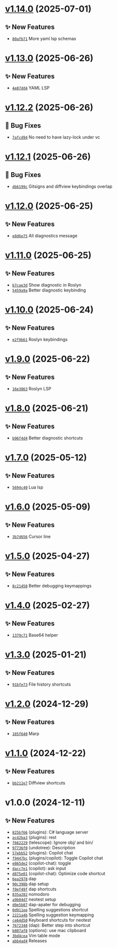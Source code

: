 # [v1.14.0](https://github.com/fredrkl/nvimsetup/compare/v1.13.0...v1.14.0) (2025-07-01)

## ✨ New Features
- [`80afb71`](https://github.com/fredrkl/nvimsetup/commit/80afb71)  More yaml lsp schemas

# [v1.13.0](https://github.com/fredrkl/nvimsetup/compare/v1.12.2...v1.13.0) (2025-06-26)

## ✨ New Features
- [`4e87dd4`](https://github.com/fredrkl/nvimsetup/commit/4e87dd4)  YAML LSP

# [v1.12.2](https://github.com/fredrkl/nvimsetup/compare/v1.12.1...v1.12.2) (2025-06-26)

## 🐛 Bug Fixes
- [`7afcd94`](https://github.com/fredrkl/nvimsetup/commit/7afcd94)  No need to have lazy-lock under vc

# [v1.12.1](https://github.com/fredrkl/nvimsetup/compare/v1.12.0...v1.12.1) (2025-06-26)

## 🐛 Bug Fixes
- [`db6199c`](https://github.com/fredrkl/nvimsetup/commit/db6199c)  Gitsigns and diffview keybindings overlap

# [v1.12.0](https://github.com/fredrkl/nvimsetup/compare/v1.11.0...v1.12.0) (2025-06-25)

## ✨ New Features
- [`e8d6e75`](https://github.com/fredrkl/nvimsetup/commit/e8d6e75)  All diagnostics message

# [v1.11.0](https://github.com/fredrkl/nvimsetup/compare/v1.10.0...v1.11.0) (2025-06-25)

## ✨ New Features
- [`b7cae3d`](https://github.com/fredrkl/nvimsetup/commit/b7cae3d)  Show diagnostic in Roslyn 
- [`5459a9a`](https://github.com/fredrkl/nvimsetup/commit/5459a9a)  Better diagnostic keybinding

# [v1.10.0](https://github.com/fredrkl/nvimsetup/compare/v1.9.0...v1.10.0) (2025-06-24)

## ✨ New Features
- [`e2f9b61`](https://github.com/fredrkl/nvimsetup/commit/e2f9b61)  Roslyn keybindings

# [v1.9.0](https://github.com/fredrkl/nvimsetup/compare/v1.8.0...v1.9.0) (2025-06-22)

## ✨ New Features
- [`16e3863`](https://github.com/fredrkl/nvimsetup/commit/16e3863)  Roslyn LSP

# [v1.8.0](https://github.com/fredrkl/nvimsetup/compare/v1.7.0...v1.8.0) (2025-06-21)

## ✨ New Features
- [`b96f4d4`](https://github.com/fredrkl/nvimsetup/commit/b96f4d4)  Better diagnostic shortcuts

# [v1.7.0](https://github.com/fredrkl/nvimsetup/compare/v1.6.0...v1.7.0) (2025-05-12)

## ✨ New Features
- [`5694c40`](https://github.com/fredrkl/nvimsetup/commit/5694c40)  Lua lsp

# [v1.6.0](https://github.com/fredrkl/nvimsetup/compare/v1.5.0...v1.6.0) (2025-05-09)

## ✨ New Features
- [`3b7d656`](https://github.com/fredrkl/nvimsetup/commit/3b7d656)  Cursor line

# [v1.5.0](https://github.com/fredrkl/nvimsetup/compare/v1.4.0...v1.5.0) (2025-04-27)

## ✨ New Features
- [`8c21450`](https://github.com/fredrkl/nvimsetup/commit/8c21450)  Better debugging keymappings

# [v1.4.0](https://github.com/fredrkl/nvimsetup/compare/v1.3.0...v1.4.0) (2025-02-27)

## ✨ New Features
- [`1379c71`](https://github.com/fredrkl/nvimsetup/commit/1379c71)  Base64 helper

# [v1.3.0](https://github.com/fredrkl/nvimsetup/compare/v1.2.0...v1.3.0) (2025-01-21)

## ✨ New Features
- [`91bfe73`](https://github.com/fredrkl/nvimsetup/commit/91bfe73)  File history shortcuts

# [v1.2.0](https://github.com/fredrkl/nvimsetup/compare/v1.1.0...v1.2.0) (2024-12-29)

## ✨ New Features
- [`185f640`](https://github.com/fredrkl/nvimsetup/commit/185f640)  Marp

# [v1.1.0](https://github.com/fredrkl/nvimsetup/compare/v1.0.0...v1.1.0) (2024-12-22)

## ✨ New Features
- [`bb212e7`](https://github.com/fredrkl/nvimsetup/commit/bb212e7)  Diffview shortcuts

# v1.0.0 (2024-12-11)

## ✨ New Features
- [`825bf66`](https://github.com/fredrkl/nvimsetup/commit/825bf66) (plugins): C# language server 
- [`ac42ba3`](https://github.com/fredrkl/nvimsetup/commit/ac42ba3) (plugins): rest 
- [`f662229`](https://github.com/fredrkl/nvimsetup/commit/f662229) (telescope): Ignore obj/ and bin/ 
- [`97736f0`](https://github.com/fredrkl/nvimsetup/commit/97736f0) (undotree): Description 
- [`57ebb52`](https://github.com/fredrkl/nvimsetup/commit/57ebb52) (plugins): Copilot chat 
- [`f9447bc`](https://github.com/fredrkl/nvimsetup/commit/f9447bc) (plugins/copilot): Toggle Copilot chat 
- [`e865de2`](https://github.com/fredrkl/nvimsetup/commit/e865de2) (copilot-chat): toggle 
- [`dacc7e1`](https://github.com/fredrkl/nvimsetup/commit/dacc7e1) (copilot): ask input 
- [`d875e01`](https://github.com/fredrkl/nvimsetup/commit/d875e01) (copilot-chat): Optimize code shortcut 
- [`6ea2978`](https://github.com/fredrkl/nvimsetup/commit/6ea2978)  dap 
- [`90c398b`](https://github.com/fredrkl/nvimsetup/commit/90c398b)  dap setup 
- [`f0ef49f`](https://github.com/fredrkl/nvimsetup/commit/f0ef49f)  dap shortcuts 
- [`835a282`](https://github.com/fredrkl/nvimsetup/commit/835a282)  nomodoro 
- [`a9b04d7`](https://github.com/fredrkl/nvimsetup/commit/a9b04d7)  neotest setup 
- [`d0e5b87`](https://github.com/fredrkl/nvimsetup/commit/d0e5b87) dap-apater for debugging 
- [`0d911ee`](https://github.com/fredrkl/nvimsetup/commit/0d911ee)  Spelling suggestions shortcut 
- [`2221a4b`](https://github.com/fredrkl/nvimsetup/commit/2221a4b)  Spelling suggestion keymapping 
- [`ce64d50`](https://github.com/fredrkl/nvimsetup/commit/ce64d50)  Keyboard shortcuts for neotest 
- [`7672348`](https://github.com/fredrkl/nvimsetup/commit/7672348)  (dap): Better step into shortcut 
- [`b807af8`](https://github.com/fredrkl/nvimsetup/commit/b807af8)  (options): use mac clipboard 
- [`3bd4cea`](https://github.com/fredrkl/nvimsetup/commit/3bd4cea)  Vim table mode 
- [`abb4ad4`](https://github.com/fredrkl/nvimsetup/commit/abb4ad4)  Releases
